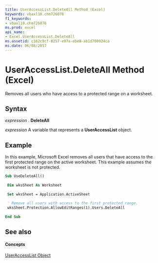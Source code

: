 ```yaml
---
title: UserAccessList.DeleteAll Method (Excel)
keywords: vbaxl10.chm726076
f1_keywords:
- vbaxl10.chm726076
ms.prod: excel
api_name:
- Excel.UserAccessList.DeleteAll
ms.assetid: c162c9cf-8257-e97a-ebe8-ab1d700924ca
ms.date: 06/08/2017
---
```



# UserAccessList.DeleteAll Method (Excel)

Removes all users who have access to a protected range on a worksheet.


## Syntax

 _expression_ . **DeleteAll**

 _expression_ A variable that represents a **UserAccessList** object.


## Example

In this example, Microsoft Excel removes all users that have access to the first protected range on the active worksheet. This example assumes the worksheet is not protected.


```vb
Sub UseDeleteAll() 
 
 Dim wksSheet As Worksheet 
 
 Set wksSheet = Application.ActiveSheet 
 
 ' Remove all users with access to the first protected range. 
 wksSheet.Protection.AllowEditRanges(1).Users.DeleteAll 
 
End Sub
```


## See also


#### Concepts


[UserAccessList Object](Excel.UserAccessList.md)

